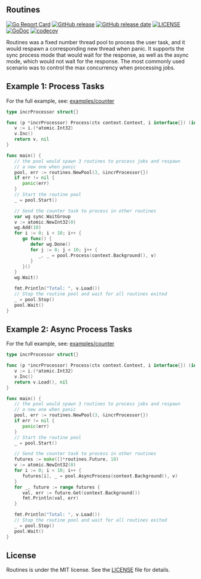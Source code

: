 ## Routines
[![Go Report Card](https://goreportcard.com/badge/github.com/git-hulk/routines)](https://goreportcard.com/report/github.com/git-hulk/routines) [![GitHub release](https://img.shields.io/github/tag/git-hulk/routines.svg?label=release)](https://github.com/git-hulk/routines/releases) [![GitHub release date](https://img.shields.io/github/release-date/git-hulk/routines.svg)](https://github.com/git-hulk/routines/releases) [![LICENSE](https://img.shields.io/github/license/git-hulk/routines.svg)](https://github.com/git-hulk/routines/blob/master/LICENSE) [![GoDoc](https://img.shields.io/badge/Godoc-reference-blue.svg)](https://godoc.org/github.com/git-hulk/routines) [![codecov](https://codecov.io/gh/git-hulk/routines/branch/master/graph/badge.svg?token=1O559OI069)](https://codecov.io/gh/git-hulk/routines) 

Routines was a fixed number thread pool to process the user task, and it would respawn a corresponding new thread when panic. It supports the sync process mode that would wait for the response, as well as the async mode, which would not wait for the response. The most commonly used scenario was to control the max concurrency when processing jobs.

## Example 1: Process Tasks
For the full example, see: [examples/counter](examples/counter/main.go)
 
```Go
type incrProcessor struct{}

func (p *incrProcessor) Process(ctx context.Context, i interface{}) (interface{}, error) {
   v := i.(*atomic.Int32)
   v.Inc()
   return v, nil
}

func main() {
   // the pool would spawn 3 routines to process jobs and respawn
   // a new one when panic
   pool, err := routines.NewPool(3, &incrProcessor{})
   if err != nil {
      panic(err)
   }
   // Start the routine pool
   _ = pool.Start()

   // Send the counter task to process in other routines
   var wg sync.WaitGroup
   v := atomic.NewInt32(0)
   wg.Add(10)
   for i := 0; i < 10; i++ {
      go func() {
         defer wg.Done()
         for j := 0; j < 10; j++ {
            _, _ = pool.Process(context.Background(), v)
         }
      }()
   }
   wg.Wait()

   fmt.Println("Total: ", v.Load())
   // Stop the routine pool and wait for all routines exited
   _ = pool.Stop()
   pool.Wait()
}
```

## Example 2: Async Process Tasks

For the full example, see: [examples/counter](examples/async/main.go)

```Go
type incrProcessor struct{}

func (p *incrProcessor) Process(ctx context.Context, i interface{}) (interface{}, error) {
   v := i.(*atomic.Int32)
   v.Inc()
   return v.Load(), nil
}

func main() {
   // the pool would spawn 3 routines to process jobs and respawn
   // a new one when panic
   pool, err := routines.NewPool(3, &incrProcessor{})
   if err != nil {
      panic(err)
   }
   // Start the routine pool
   _ = pool.Start()

   // Send the counter task to process in other routines
   futures := make([]*routines.Future, 10)
   v := atomic.NewInt32(0)
   for i := 0; i < 10; i++ {
      futures[i], _ = pool.AsyncProcess(context.Background(), v)
   }
   for _, future := range futures {
      val, err := future.Get(context.Background())
      fmt.Println(val, err)
   }

   fmt.Println("Total: ", v.Load())
   // Stop the routine pool and wait for all routines exited
   _ = pool.Stop()
   pool.Wait()
}

```

## License
Routines is under the MIT license. See the [LICENSE](https://github.com/git-hulk/routines/blob/master/LICENSE) file for details.
